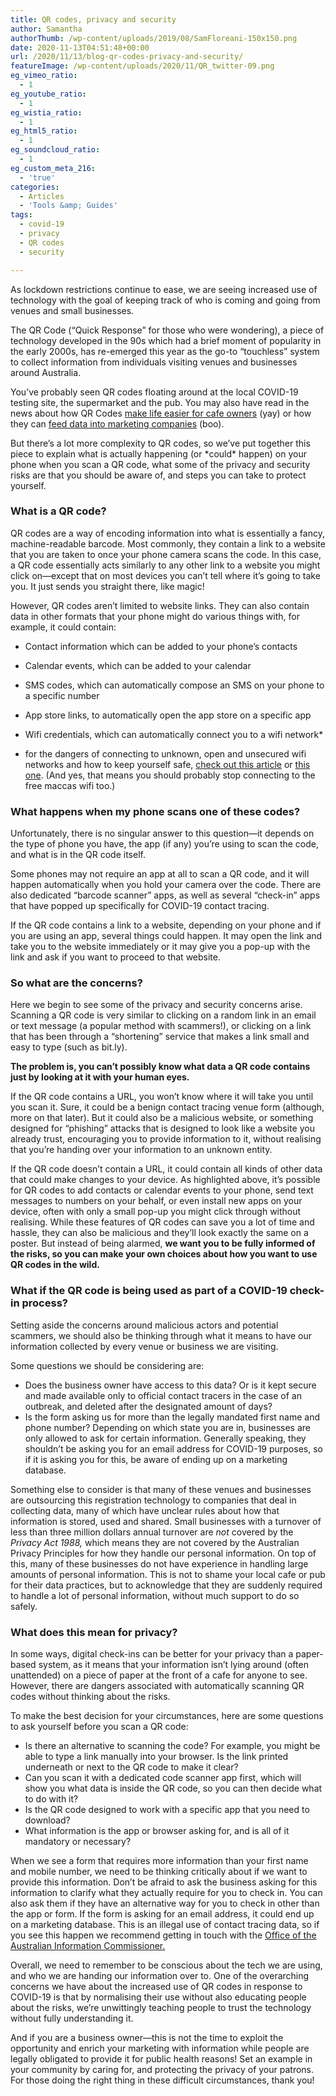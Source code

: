 ```yaml
---
title: QR codes, privacy and security
author: Samantha
authorThumb: /wp-content/uploads/2019/08/SamFloreani-150x150.png
date: 2020-11-13T04:51:48+00:00
url: /2020/11/13/blog-qr-codes-privacy-and-security/
featureImage: /wp-content/uploads/2020/11/QR_twitter-09.png
eg_vimeo_ratio:
  - 1
eg_youtube_ratio:
  - 1
eg_wistia_ratio:
  - 1
eg_html5_ratio:
  - 1
eg_soundcloud_ratio:
  - 1
eg_custom_meta_216:
  - 'true'
categories:
  - Articles
  - 'Tools &amp; Guides'
tags:
  - covid-19
  - privacy
  - QR codes
  - security

---
```

As lockdown restrictions continue to ease, we are seeing increased use of technology with the goal of keeping track of who is coming and going from venues and small businesses.

The QR Code (“Quick Response” for those who were wondering), a piece of technology developed in the 90s which had a brief moment of popularity in the early 2000s, has re-emerged this year as the go-to “touchless” system to collect information from individuals visiting venues and businesses around Australia. 

You’ve probably seen QR codes floating around at the local COVID-19 testing site, the supermarket and the pub. You may also have read in the news about how QR Codes [make life easier for cafe owners][1] (yay) or how they can [feed data into marketing companies][2] (boo).

But there’s a lot more complexity to QR codes, so we’ve put together this piece to explain what is actually happening (or \*could\* happen) on your phone when you scan a QR code, what some of the privacy and security risks are that you should be aware of, and steps you can take to protect yourself.

### What is a QR code?

QR codes are a way of encoding information into what is essentially a fancy, machine-readable barcode. Most commonly, they contain a link to a website that you are taken to once your phone camera scans the code. In this case, a QR code essentially acts similarly to any other link to a website you might click on—except that on most devices you can’t tell where it’s going to take you. It just sends you straight there, like magic!

However, QR codes aren’t limited to website links. They can also contain data in other formats that your phone might do various things with, for example, it could contain:

  * Contact information which can be added to your phone’s contacts
  * Calendar events, which can be added to your calendar
  * SMS codes, which can automatically compose an SMS on your phone to a specific number
  * App store links, to automatically open the app store on a specific app
  * Wifi credentials, which can automatically connect you to a wifi network*

* for the dangers of connecting to unknown, open and unsecured wifi networks and how to keep yourself safe, [check out this article][3] or [this one][4]. (And yes, that means you should probably stop connecting to the free maccas wifi too.)

### What happens when my phone scans one of these codes?

Unfortunately, there is no singular answer to this question—it depends on the type of phone you have, the app (if any) you’re using to scan the code, and what is in the QR code itself.

Some phones may not require an app at all to scan a QR code, and it will happen automatically when you hold your camera over the code. There are also dedicated “barcode scanner” apps, as well as several “check-in” apps that have popped up specifically for COVID-19 contact tracing.

If the QR code contains a link to a website, depending on your phone and if you are using an app, several things could happen. It may open the link and take you to the website immediately or it may give you a pop-up with the link and ask if you want to proceed to that website.

### So what are the concerns?

Here we begin to see some of the privacy and security concerns arise. Scanning a QR code is very similar to clicking on a random link in an email or text message (a popular method with scammers!), or clicking on a link that has been through a “shortening” service that makes a link small and easy to type (such as bit.ly).

**The problem is, you can’t possibly know what data a QR code contains just by looking at it with your human eyes.**

If the QR code contains a URL, you won&#8217;t know where it will take you until you scan it. Sure, it could be a benign contact tracing venue form (although, more on that later). But it could also be a malicious website, or something designed for “phishing” attacks that is designed to look like a website you already trust, encouraging you to provide information to it, without realising that you’re handing over your information to an unknown entity.

If the QR code doesn’t contain a URL, it could contain all kinds of other data that could make changes to your device. As highlighted above, it’s possible for QR codes to add contacts or calendar events to your phone, send text messages to numbers on your behalf, or even install new apps on your device, often with only a small pop-up you might click through without realising. While these features of QR codes can save you a lot of time and hassle, they can also be malicious and they’ll look exactly the same on a poster. But instead of being alarmed, **we want you to be fully informed of the risks, so you can make your own choices about how you want to use QR codes in the wild.**

### What if the QR code is being used as part of a COVID-19 check-in process?

Setting aside the concerns around malicious actors and potential scammers, we should also be thinking through what it means to have our information collected by every venue or business we are visiting.

Some questions we should be considering are:

  * Does the business owner have access to this data? Or is it kept secure and made available only to official contact tracers in the case of an outbreak, and deleted after the designated amount of days?
  * Is the form asking us for more than the legally mandated first name and phone number? Depending on which state you are in, businesses are only allowed to ask for certain information. Generally speaking, they shouldn’t be asking you for an email address for COVID-19 purposes, so if it is asking you for this, be aware of ending up on a marketing database.

Something else to consider is that many of these venues and businesses are outsourcing this registration technology to companies that deal in collecting data, many of which have unclear rules about how that information is stored, used and shared. Small businesses with a turnover of less than three million dollars annual turnover are _not_ covered by the _Privacy Act 1988,_ which means they are not covered by the Australian Privacy Principles for how they handle our personal information. On top of this, many of these businesses do not have experience in handling large amounts of personal information. This is not to shame your local cafe or pub for their data practices, but to acknowledge that they are suddenly required to handle a lot of personal information, without much support to do so safely.

### What does this mean for privacy?

In some ways, digital check-ins can be better for your privacy than a paper-based system, as it means that your information isn’t lying around (often unattended) on a piece of paper at the front of a cafe for anyone to see. However, there are dangers associated with automatically scanning QR codes without thinking about the risks.

To make the best decision for your circumstances, here are some questions to ask yourself before you scan a QR code:

  * Is there an alternative to scanning the code? For example, you might be able to type a link manually into your browser. Is the link printed underneath or next to the QR code to make it clear?
  * Can you scan it with a dedicated code scanner app first, which will show you what data is inside the QR code, so you can then decide what to do with it?
  * Is the QR code designed to work with a specific app that you need to download?
  * What information is the app or browser asking for, and is all of it mandatory or necessary?

When we see a form that requires more information than your first name and mobile number, we need to be thinking critically about if we want to provide this information. Don’t be afraid to ask the business asking for this information to clarify what they actually require for you to check in. You can also ask them if they have an alternative way for you to check in other than the app or form. If the form is asking for an email address, it could end up on a marketing database. This is an illegal use of contact tracing data, so if you see this happen we recommend getting in touch with the [Office of the Australian Information Commissioner.][5]

Overall, we need to remember to be conscious about the tech we are using, and who we are handing our information over to. One of the overarching concerns we have about the increased use of QR codes in response to COVID-19 is that by normalising their use without also educating people about the risks, we’re unwittingly teaching people to trust the technology without fully understanding it.

And if you are a business owner—this is not the time to exploit the opportunity and enrich your marketing with information while people are legally obligated to provide it for public health reasons! Set an example in your community by caring for, and protecting the privacy of your patrons. For those doing the right thing in these difficult circumstances, thank you!

 [1]: https://www.abc.net.au/news/2020-09-10/how-to-use-qr-codes-at-cafes-in-covid-pandemic/12627300
 [2]: https://www.abc.net.au/news/2020-10-31/covid-19-check-in-data-using-qr-codes-raises-privacy-concerns/12823432
 [3]: https://www.wired.com/story/public-wifi-safety-tips/
 [4]: https://www.cloudwards.net/dangers-of-public-wifi/
 [5]: https://www.oaic.gov.au/